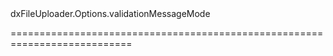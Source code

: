 <!--id-->dxFileUploader.Options.validationMessageMode<!--/id-->
<!--merge--><!--/merge-->
<!--hidden--><!--/hidden-->
===========================================================================

